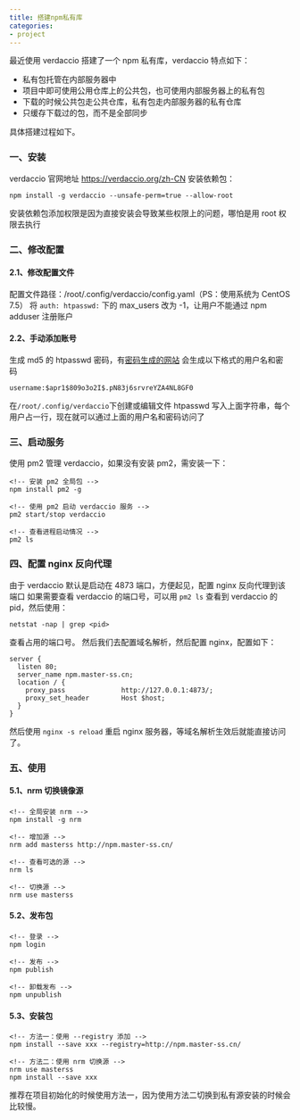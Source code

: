```yaml
---
title: 搭建npm私有库
categories:
- project
---
```

最近使用 verdaccio 搭建了一个 npm 私有库，verdaccio 特点如下：
- 私有包托管在内部服务器中
- 项目中即可使用公用仓库上的公共包，也可使用内部服务器上的私有包
- 下载的时候公共包走公共仓库，私有包走内部服务器的私有仓库
- 只缓存下载过的包，而不是全部同步

具体搭建过程如下。
<!--more--> 
### 一、安装
verdaccio 官网地址 https://verdaccio.org/zh-CN
安装依赖包：
```
npm install -g verdaccio --unsafe-perm=true --allow-root
```
安装依赖包添加权限是因为直接安装会导致某些权限上的问题，哪怕是用 root 权限去执行
### 二、修改配置
#### 2.1、修改配置文件
配置文件路径：/root/.config/verdaccio/config.yaml（PS：使用系统为 CentOS 7.5）
将 `auth: htpasswd:` 下的 max_users 改为 -1，让用户不能通过 npm adduser 注册账户
#### 2.2、手动添加账号
生成 md5 的 htpasswd 密码，有[密码生成的网站](http://www.htaccesstools.com/htpasswd-generator/)
会生成以下格式的用户名和密码
```
username:$apr1$809o3o2I$.pN83j6srvreYZA4NL8GF0
```
在`/root/.config/verdaccio`下创建或编辑文件 htpasswd
写入上面字符串，每个用户占一行，现在就可以通过上面的用户名和密码访问了
### 三、启动服务
使用 pm2 管理 verdaccio，如果没有安装 pm2，需安装一下：
```
<!-- 安装 pm2 全局包 -->
npm install pm2 -g

<!-- 使用 pm2 启动 verdaccio 服务 -->
pm2 start/stop verdaccio

<!-- 查看进程启动情况 -->
pm2 ls
```
### 四、配置 nginx 反向代理
由于 verdaccio 默认是启动在 4873 端口，方便起见，配置 nginx 反向代理到该端口
如果需要查看 verdaccio 的端口号，可以用 `pm2 ls` 查看到 verdaccio 的 pid，然后使用：
```
netstat -nap | grep <pid>
```
查看占用的端口号。
然后我们去配置域名解析，然后配置 nginx，配置如下：
```
server {
  listen 80;
  server_name npm.master-ss.cn;
  location / {
    proxy_pass              http://127.0.0.1:4873/;
    proxy_set_header        Host $host;
  }
}
```
然后使用 `nginx -s reload` 重启 nginx 服务器，等域名解析生效后就能直接访问了。
### 五、使用
#### 5.1、nrm 切换镜像源
```
<!-- 全局安装 nrm -->
npm install -g nrm

<!-- 增加源 -->
nrm add masterss http://npm.master-ss.cn/

<!-- 查看可选的源 -->
nrm ls

<!-- 切换源 -->
nrm use masterss
```
#### 5.2、发布包
```
<!-- 登录 -->
npm login

<!-- 发布 -->
npm publish

<!-- 卸载发布 -->
npm unpublish
```
#### 5.3、安装包
```
<!-- 方法一：使用 --registry 添加 -->
npm install --save xxx --registry=http://npm.master-ss.cn/

<!-- 方法二：使用 nrm 切换源 -->
nrm use masterss
npm install --save xxx 
```
推荐在项目初始化的时候使用方法一，因为使用方法二切换到私有源安装的时候会比较慢。